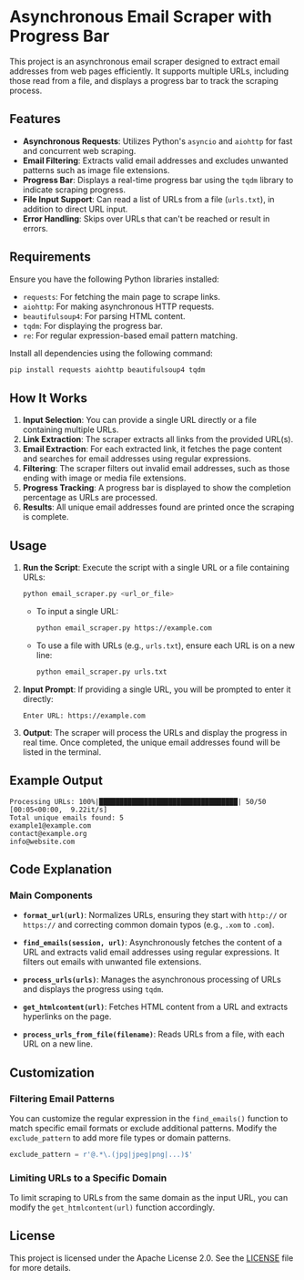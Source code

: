 # Asynchronous Email Scraper with Progress Bar

This project is an asynchronous email scraper designed to extract email addresses from web pages efficiently. It supports multiple URLs, including those read from a file, and displays a progress bar to track the scraping process.

## Features

- **Asynchronous Requests**: Utilizes Python's `asyncio` and `aiohttp` for fast and concurrent web scraping.
- **Email Filtering**: Extracts valid email addresses and excludes unwanted patterns such as image file extensions.
- **Progress Bar**: Displays a real-time progress bar using the `tqdm` library to indicate scraping progress.
- **File Input Support**: Can read a list of URLs from a file (`urls.txt`), in addition to direct URL input.
- **Error Handling**: Skips over URLs that can't be reached or result in errors.

## Requirements

Ensure you have the following Python libraries installed:

- `requests`: For fetching the main page to scrape links.
- `aiohttp`: For making asynchronous HTTP requests.
- `beautifulsoup4`: For parsing HTML content.
- `tqdm`: For displaying the progress bar.
- `re`: For regular expression-based email pattern matching.

Install all dependencies using the following command:

```bash
pip install requests aiohttp beautifulsoup4 tqdm
```

## How It Works

1. **Input Selection**: You can provide a single URL directly or a file containing multiple URLs.
2. **Link Extraction**: The scraper extracts all links from the provided URL(s).
3. **Email Extraction**: For each extracted link, it fetches the page content and searches for email addresses using regular expressions.
4. **Filtering**: The scraper filters out invalid email addresses, such as those ending with image or media file extensions.
5. **Progress Tracking**: A progress bar is displayed to show the completion percentage as URLs are processed.
6. **Results**: All unique email addresses found are printed once the scraping is complete.

## Usage

1. **Run the Script**: Execute the script with a single URL or a file containing URLs:

   ```bash
   python email_scraper.py <url_or_file>
   ```

   - To input a single URL:
     ```bash
     python email_scraper.py https://example.com
     ```

   - To use a file with URLs (e.g., `urls.txt`), ensure each URL is on a new line:
     ```bash
     python email_scraper.py urls.txt
     ```

2. **Input Prompt**: If providing a single URL, you will be prompted to enter it directly:
   
   ```
   Enter URL: https://example.com
   ```

3. **Output**: The scraper will process the URLs and display the progress in real time. Once completed, the unique email addresses found will be listed in the terminal.

## Example Output

```
Processing URLs: 100%|██████████████████████████████████| 50/50 [00:05<00:00,  9.22it/s]
Total unique emails found: 5
example1@example.com
contact@example.org
info@website.com
```

## Code Explanation

### Main Components

- **`format_url(url)`**: Normalizes URLs, ensuring they start with `http://` or `https://` and correcting common domain typos (e.g., `.xom` to `.com`).
  
- **`find_emails(session, url)`**: Asynchronously fetches the content of a URL and extracts valid email addresses using regular expressions. It filters out emails with unwanted file extensions.

- **`process_urls(urls)`**: Manages the asynchronous processing of URLs and displays the progress using `tqdm`.

- **`get_htmlcontent(url)`**: Fetches HTML content from a URL and extracts hyperlinks on the page.

- **`process_urls_from_file(filename)`**: Reads URLs from a file, with each URL on a new line.

## Customization

### Filtering Email Patterns

You can customize the regular expression in the `find_emails()` function to match specific email formats or exclude additional patterns. Modify the `exclude_pattern` to add more file types or domain patterns.

```python
exclude_pattern = r'@.*\.(jpg|jpeg|png|...)$'
```

### Limiting URLs to a Specific Domain

To limit scraping to URLs from the same domain as the input URL, you can modify the `get_htmlcontent(url)` function accordingly.

## License

This project is licensed under the Apache License 2.0. See the [LICENSE](LICENSE) file for more details.


